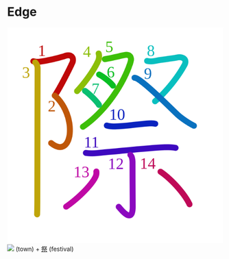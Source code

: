 # Edge
![969b](Kanji/kanji-colorize/969b.svg)
![](http://www.kanjidamage.com/assets/radsmall/town-5b6cedad9082f836d90ce4150a4c12639ea53c5e5b033e84df6ee78a96d1dddb.jpg) (town) + [祭](Kanji/kanji-dict/祭.md) (festival)